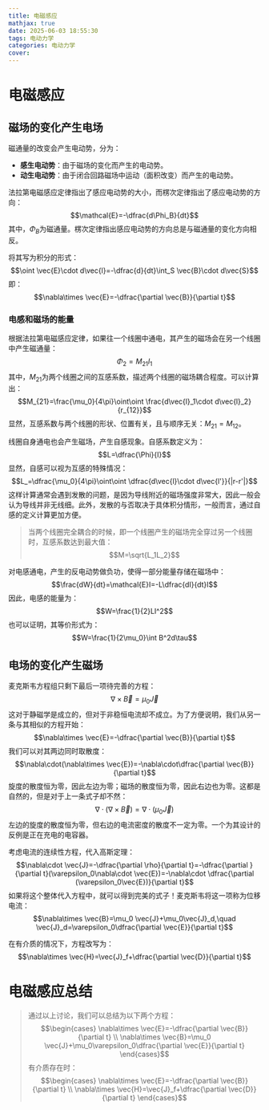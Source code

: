 ```yaml
---
title: 电磁感应
mathjax: true
date: 2025-06-03 18:55:30
tags: 电动力学
categories: 电动力学
cover:
---
```


# 电磁感应
## 磁场的变化产生电场
磁通量的改变会产生电动势，分为：
- **感生电动势**：由于磁场的变化而产生的电动势。
- **动生电动势**：由于闭合回路磁场中运动（面积改变）而产生的电动势。

法拉第电磁感应定律指出了感应电动势的大小，而楞次定律指出了感应电动势的方向：
$$\mathcal{E}=-\dfrac{d\Phi_B}{dt}$$
其中，$\Phi_B$为磁通量。楞次定律指出感应电动势的方向总是与磁通量的变化方向相反。

将其写为积分的形式：
$$\oint \vec{E}\cdot d\vec{l}=-\dfrac{d}{dt}\int_S \vec{B}\cdot d\vec{S}$$
即：
$$\nabla\times \vec{E}=-\dfrac{\partial \vec{B}}{\partial t}$$

### 电感和磁场的能量
根据法拉第电磁感应定律，如果往一个线圈中通电，其产生的磁场会在另一个线圈中产生磁通量：
$$\Phi_2=M_{21}I_1$$
其中，$M_{21}$为两个线圈之间的互感系数，描述两个线圈的磁场耦合程度。可以计算出：
$$M_{21}=\frac{\mu_0}{4\pi}\oint\oint \frac{d\vec{l}_1\cdot d\vec{l}_2}{r_{12}}$$
显然，互感系数与两个线圈的形状、位置有关，且与顺序无关：$M_{21}=M_{12}$。

线圈自身通电也会产生磁场，产生自感现象。自感系数定义为：
$$L=\dfrac{\Phi}{I}$$
显然，自感可以视为互感的特殊情况：
$$L_=\dfrac{\mu_0}{4\pi}\oint\oint \dfrac{d\vec{l}\cdot d\vec{l'}}{|r-r'|}$$
这样计算通常会遇到发散的问题，是因为导线附近的磁场强度非常大，因此一般会认为导线并非无线细。此外，发散的与否取决于具体积分情形，一般而言，通过自感的定义计算更加方便。

> 当两个线圈完全耦合的时候，即一个线圈产生的磁场完全穿过另一个线圈时，互感系数达到最大值：
> $$M=\sqrt{L_1L_2}$$

对电感通电，产生的反电动势做负功，使得一部分能量存储在磁场中：
$$\frac{dW}{dt}=\mathcal{E}I=-L\dfrac{dI}{dt}I$$
因此，电感的能量为：
$$W=\frac{1}{2}LI^2$$
也可以证明，其等价形式为：
$$W=\frac{1}{2\mu_0}\int B^2d\tau$$



## 电场的变化产生磁场
麦克斯韦方程组只剩下最后一项待完善的方程：
$$\nabla\times \vec{B}=\mu_0 \vec{J}$$
这对于静磁学是成立的，但对于非稳恒电流却不成立。为了方便说明，我们从另一条与其相似的方程开始：
$$\nabla\times \vec{E}=-\dfrac{\partial \vec{B}}{\partial t}$$
我们可以对其两边同时取散度：
$$\nabla\cdot(\nabla\times \vec{E})=-\nabla\cdot\dfrac{\partial \vec{B}}{\partial t}$$
旋度的散度恒为零，因此左边为零；磁场的散度恒为零，因此右边也为零。这都是自然的，但是对于上一条式子却不然：
$$\nabla\cdot(\nabla\times \vec{B})=\nabla\cdot(\mu_0 \vec{J})$$
左边的旋度的散度恒为零，但右边的电流密度的散度不一定为零。一个为其设计的反例是正在充电的电容器。

考虑电流的连续性方程，代入高斯定理：
$$\nabla\cdot \vec{J}=-\dfrac{\partial \rho}{\partial t}=-\dfrac{\partial }{\partial t}(\varepsilon_0\nabla\cdot \vec{E})=-\nabla\cdot \dfrac{\partial (\varepsilon_0\vec{E})}{\partial t}$$
如果将这个整体代入方程中，就可以得到完美的式子！麦克斯韦将这一项称为位移电流：
$$\nabla\times \vec{B}=\mu_0 \vec{J}+\mu_0\vec{J}_d,\quad \vec{J}_d=\varepsilon_0\dfrac{\partial \vec{E}}{\partial t}$$

在有介质的情况下，方程改写为：
$$\nabla\times \vec{H}=\vec{J}_f+\dfrac{\partial \vec{D}}{\partial t}$$

# 电磁感应总结

> 通过以上讨论，我们可以总结为以下两个方程：
> $$\begin{cases}
> \nabla\times \vec{E}=-\dfrac{\partial \vec{B}}{\partial t} \\
> \nabla\times \vec{B}=\mu_0 \vec{J}+\mu_0\varepsilon_0\dfrac{\partial \vec{E}}{\partial t}
> \end{cases}$$
> 有介质存在时：
> $$\begin{cases}
> \nabla\times \vec{E}=-\dfrac{\partial \vec{B}}{\partial t} \\
> \nabla\times \vec{H}=\vec{J}_f+\dfrac{\partial \vec{D}}{\partial t}
> \end{cases}$$